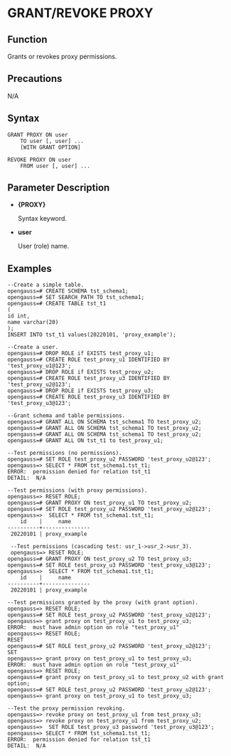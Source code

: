 # GRANT/REVOKE PROXY

## Function <a name="en-us_topic_0283137542_en-us_topic_0237122167_en-us_topic_0059778902_82447c9355baf6b6fe87ecdad394891bca"></a>

Grants or revokes proxy permissions.

## Precautions <a name="en-us_topic_0283137542_en-us_topic_0237122167_en-us_topic_0059778902_b34c74bb507744ae6afd7bb034cdd8acd9"></a>

N/A

## Syntax<a name="en-us_topic_0283137542_en-us_topic_0237122167_en-us_topic_0059778902_se242be9719f44731b261539dbd42d7b9"></a>

```
GRANT PROXY ON user
    TO user [, user] ...
    [WITH GRANT OPTION]

REVOKE PROXY ON user
    FROM user [, user] ...
```

## Parameter Description<a name="en-us_topic_0283137542_en-us_topic_0237122167_en-us_topic_0059778902_38dc93b76b3a96e84ce04d3e684c5bb6ac"></a>

- **{PROXY}**

   Syntax keyword.

- **user**
  
   User (role) name.

## Examples<a name="en-us_topic_0283137542_en-us_topic_0237122167_en-us_topic_0059778902_sfff14489321642278317cf06cd89810d"></a>

```
--Create a simple table.
opengauss=# CREATE SCHEMA tst_schema1;
opengauss=# SET SEARCH_PATH TO tst_schema1;
opengauss=# CREATE TABLE tst_t1
(
id int,
name varchar(20)
);
INSERT INTO tst_t1 values(20220101, 'proxy_example');

--Create a user.
opengauss=# DROP ROLE if EXISTS test_proxy_u1;
opengauss=# CREATE ROLE test_proxy_u1 IDENTIFIED BY 'test_proxy_u1@123';
opengauss=# DROP ROLE if EXISTS test_proxy_u2;
opengauss=# CREATE ROLE test_proxy_u3 IDENTIFIED BY 'test_proxy_u2@123';
opengauss=# DROP ROLE if EXISTS test_proxy_u3;
opengauss=# CREATE ROLE test_proxy_u3 IDENTIFIED BY 'test_proxy_u3@123';

--Grant schema and table permissions.
opengauss=# GRANT ALL ON SCHEMA tst_schema1 TO test_proxy_u2;
opengauss=# GRANT ALL ON SCHEMA tst_schema1 TO test_proxy_u2;
opengauss=# GRANT ALL ON SCHEMA tst_schema1 TO test_proxy_u2;
opengauss=# GRANT ALL ON tst_t1 to test_proxy_u1;

--Test permissions (no permissions).
opengauss=# SET ROLE test_proxy_u2 PASSWORD 'test_proxy_u2@123';
opengauss=> SELECT * FROM tst_schema1.tst_t1;
ERROR:  permission denied for relation tst_t1
DETAIL:  N/A

--Test permissions (with proxy permissions).
opengauss=> RESET ROLE;
opengauss=# GRANT PROXY ON test_proxy_u1 TO test_proxy_u2;
opengauss=# SET ROLE test_proxy_u2 PASSWORD 'test_proxy_u2@123';
opengauss=>  SELECT * FROM tst_schema1.tst_t1;
    id    |     name      
----------+---------------
 20220101 | proxy_example
 
 --Test permissions (cascading test: usr_1->usr_2->usr_3).
 opengauss=> RESET ROLE;
opengauss=# GRANT PROXY ON test_proxy_u2 TO test_proxy_u3;
opengauss=# SET ROLE test_proxy_u3 PASSWORD 'test_proxy_u3@123';
opengauss=>  SELECT * FROM tst_schema1.tst_t1;
    id    |     name      
----------+---------------
 20220101 | proxy_example
 
--Test permissions granted by the proxy (with grant option).
opengauss=> RESET ROLE;
opengauss=# SET ROLE test_proxy_u2 PASSWORD 'test_proxy_u2@123';
opengauss=> grant proxy on test_proxy_u1 to test_proxy_u3;
ERROR:  must have admin option on role "test_proxy_u1"
opengauss=> RESET ROLE;
RESET
opengauss=# SET ROLE test_proxy_u2 PASSWORD 'test_proxy_u2@123';
SET
opengauss=> grant proxy on test_proxy_u1 to test_proxy_u3;
ERROR:  must have admin option on role "test_proxy_u1"
opengauss=> RESET ROLE;
opengauss=# grant proxy on test_proxy_u1 to test_proxy_u2 with grant option;
opengauss=# SET ROLE test_proxy_u2 PASSWORD 'test_proxy_u2@123';
opengauss=> grant proxy on test_proxy_u1 to test_proxy_u3;

--Test the proxy permission revoking.
opengauss=> revoke proxy on test_proxy_u1 from test_proxy_u3;
opengauss=> revoke proxy on test_proxy_u1 from test_proxy_u2;
opengauss=>  SET ROLE test_proxy_u3 password 'test_proxy_u3@123';
opengauss=> SELECT * FROM tst_schema1.tst_t1;
ERROR:  permission denied for relation tst_t1
DETAIL:  N/A
```

